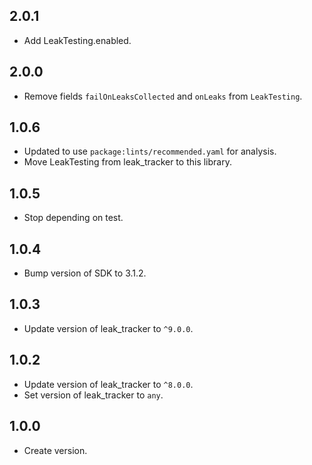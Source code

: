 ## 2.0.1

* Add LeakTesting.enabled.

## 2.0.0

* Remove fields `failOnLeaksCollected` and `onLeaks` from `LeakTesting`.

## 1.0.6

* Updated to use `package:lints/recommended.yaml` for analysis.
* Move LeakTesting from leak_tracker to this library.

## 1.0.5

* Stop depending on test.

## 1.0.4

* Bump version of SDK to 3.1.2.

## 1.0.3

* Update version of leak_tracker to `^9.0.0`.

## 1.0.2

* Update version of leak_tracker to `^8.0.0`.
* Set version of leak_tracker to `any`.

## 1.0.0

* Create version.

